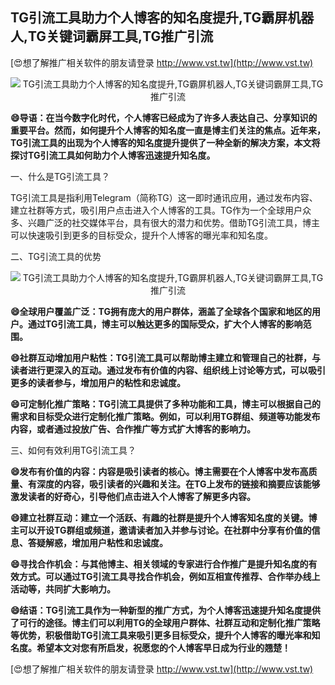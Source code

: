 ## **TG引流工具助力个人博客的知名度提升,TG霸屏机器人,TG关键词霸屏工具,TG推广引流**

[😍想了解推广相关软件的朋友请登录 http://www.vst.tw](http://www.vst.tw)

 <center><img src="https://vst.tw/MP4/tuiguang/png/5.png" alt="TG引流工具助力个人博客的知名度提升,TG霸屏机器人,TG关键词霸屏工具,TG推广引流"></center>

**😄导语：在当今数字化时代，个人博客已经成为了许多人表达自己、分享知识的重要平台。然而，如何提升个人博客的知名度一直是博主们关注的焦点。近年来，TG引流工具的出现为个人博客的知名度提升提供了一种全新的解决方案，本文将探讨TG引流工具如何助力个人博客迅速提升知名度。**

一、什么是TG引流工具？

TG引流工具是指利用Telegram（简称TG）这一即时通讯应用，通过发布内容、建立社群等方式，吸引用户点击进入个人博客的工具。TG作为一个全球用户众多、兴趣广泛的社交媒体平台，具有很大的潜力和优势。借助TG引流工具，博主可以快速吸引到更多的目标受众，提升个人博客的曝光率和知名度。

二、TG引流工具的优势

 <center><img src="https://vst.tw/MP4/tuiguang/png/0.png" alt="TG引流工具助力个人博客的知名度提升,TG霸屏机器人,TG关键词霸屏工具,TG推广引流"></center>

**😄全球用户覆盖广泛：TG拥有庞大的用户群体，涵盖了全球各个国家和地区的用户。通过TG引流工具，博主可以触达更多的国际受众，扩大个人博客的影响范围。**

**😄社群互动增加用户粘性：TG引流工具可以帮助博主建立和管理自己的社群，与读者进行更深入的互动。通过发布有价值的内容、组织线上讨论等方式，可以吸引更多的读者参与，增加用户的粘性和忠诚度。**

**😄可定制化推广策略：TG引流工具提供了多种功能和工具，博主可以根据自己的需求和目标受众进行定制化推广策略。例如，可以利用TG群组、频道等功能发布内容，或者通过投放广告、合作推广等方式扩大博客的影响力。**

三、如何有效利用TG引流工具？

**😄发布有价值的内容：内容是吸引读者的核心。博主需要在个人博客中发布高质量、有深度的内容，吸引读者的兴趣和关注。在TG上发布的链接和摘要应该能够激发读者的好奇心，引导他们点击进入个人博客了解更多内容。**

**😄建立社群互动：建立一个活跃、有趣的社群是提升个人博客知名度的关键。博主可以开设TG群组或频道，邀请读者加入并参与讨论。在社群中分享有价值的信息、答疑解惑，增加用户粘性和忠诚度。**

**😄寻找合作机会：与其他博主、相关领域的专家进行合作推广是提升知名度的有效方式。可以通过TG引流工具寻找合作机会，例如互相宣传推荐、合作举办线上活动等，共同扩大影响力。**

**😄结语：TG引流工具作为一种新型的推广方式，为个人博客迅速提升知名度提供了可行的途径。博主们可以利用TG的全球用户群体、社群互动和定制化推广策略等优势，积极借助TG引流工具来吸引更多目标受众，提升个人博客的曝光率和知名度。希望本文对您有所启发，祝愿您的个人博客早日成为行业的翘楚！**

[😍想了解推广相关软件的朋友请登录 http://www.vst.tw](http://www.vst.tw)



